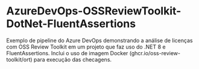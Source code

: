 # AzureDevOps-OSSReviewToolkit-DotNet-FluentAssertions
Exemplo de pipeline do Azure DevOps demonstrando a análise de licenças com OSS Review Toolkit em um projeto que faz uso do .NET 8 e FluentAssertions. Inclui o uso de imagem Docker (ghcr.io/oss-review-toolkit/ort) para execução das checagens.
